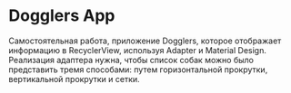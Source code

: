# Dogglers App

Самостоятельная работа, приложение Dogglers, которое отображает информацию в RecyclerView, используя Adapter и Material Design.
Реализация адаптера нужна, чтобы список собак можно было представить тремя способами: путем горизонтальной прокрутки, вертикальной прокрутки и сетки.
